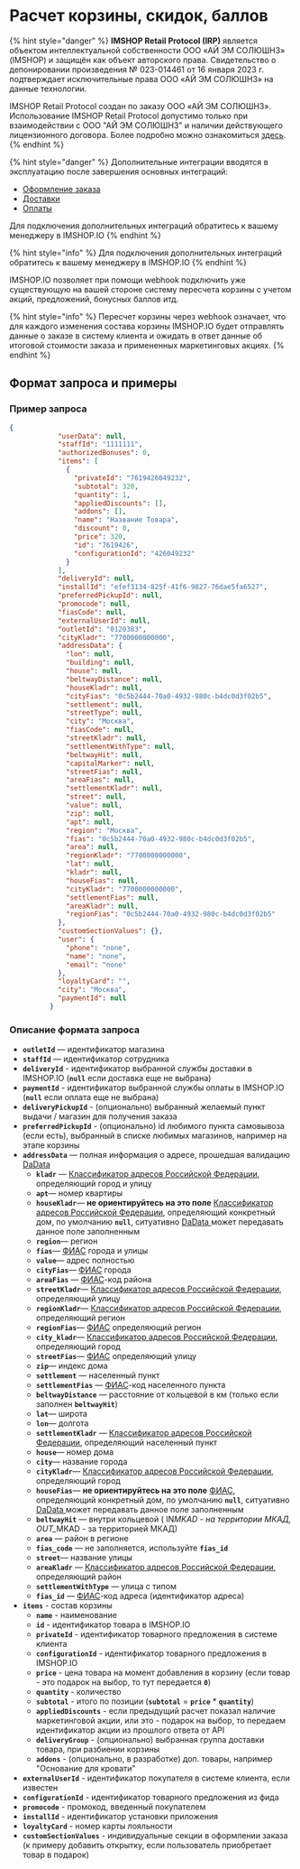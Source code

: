# Расчет корзины, скидок, баллов

{% hint style="danger" %}
**IMSHOP Retail Protocol (IRP)** является объектом интеллектуальной собственности ООО «АЙ ЭМ СОЛЮШНЗ» (IMSHOP) и защищён как объект авторского права. Свидетельство о депонировании произведения № 023-014461 от 16 января 2023 г. подтверждает исключительные права ООО «АЙ ЭМ СОЛЮШНЗ» на данные технологии.

IMSHOP Retail Protocol создан по заказу ООО «АЙ ЭМ СОЛЮШНЗ». Использование IMSHOP Retail Protocol допустимо только при взаимодействии с ООО "АЙ ЭМ СОЛЮШНЗ" и наличии действующего лицензионного договора. Более подробно можно ознакомиться [здесь](../../api-license.md).
{% endhint %}

{% hint style="danger" %}
Дополнительные интеграции вводятся в эксплуатацию после завершения основных интеграций:

* [Оформление заказа](../../osnovnye-integracii/oformlenie-zakaza.md)
* [Доставки](../../osnovnye-integracii/dostavki.md)
* [Оплаты](../../osnovnye-integracii/oplaty.md)

Для подключения дополнительных интеграций обратитесь к вашему менеджеру в IMSHOP.IO
{% endhint %}

{% hint style="info" %}
Для подключения дополнительных интеграций обратитесь к вашему менеджеру в IMSHOP.IO​
{% endhint %}

IMSHOP.IO позволяет при помощи webhook подключить уже существующую на вашей стороне систему пересчета корзины с учетом акций, предложений, бонусных баллов итд.

{% hint style="info" %}
Пересчет корзины через webhook означает, что для каждого изменения состава корзины IMSHOP.IO будет отправлять данные о заказе в систему клиента и ожидать в ответ данные об итоговой стоимости заказа и примененных маркетинговых акциях.
{% endhint %}

## Формат запроса и примеры <a href="#format-zaprosa-i-primery" id="format-zaprosa-i-primery"></a>

### Пример запроса <a href="#primer-zaprosa" id="primer-zaprosa"></a>

```json
{
            "userData": null,
            "staffId": "1111111",
            "authorizedBonuses": 0,
            "items": [
              {
                "privateId": "7619426049232",
                "subtotal": 320,
                "quantity": 1,
                "appliedDiscounts": [],
                "addons": [],
                "name": "Название Товара",
                "discount": 0,
                "price": 320,
                "id": "7619426",
                "configurationId": "426049232"
              }
            ],
            "deliveryId": null,
            "installId": "efef3134-825f-41f6-9827-76dae5fa6527",
            "preferredPickupId": null,
            "promocode": null,
            "fiasCode": null,
            "externalUserId": null,
            "outletId": "0120383",
            "cityKladr": "7700000000000",
            "addressData": {
              "lon": null,
              "building": null,
              "house": null,
              "beltwayDistance": null,
              "houseKladr": null,
              "cityFias": "0c5b2444-70a0-4932-980c-b4dc0d3f02b5",
              "settlement": null,
              "streetType": null,
              "city": "Москва",
              "fiasCode": null,
              "streetKladr": null,
              "settlementWithType": null,
              "beltwayHit": null,
              "capitalMarker": null,
              "streetFias": null,
              "areaFias": null,
              "settlementKladr": null,
              "street": null,
              "value": null,
              "zip": null,
              "apt": null,
              "region": "Москва",
              "fias": "0c5b2444-70a0-4932-980c-b4dc0d3f02b5",
              "area": null,
              "regionKladr": "7700000000000",
              "lat": null,
              "kladr": null,
              "houseFias": null,
              "cityKladr": "7700000000000",
              "settlementFias": null,
              "areaKladr": null,
              "regionFias": "0c5b2444-70a0-4932-980c-b4dc0d3f02b5"
            },
            "customSectionValues": {},
            "user": {
              "phone": "none",
              "name": "none",
              "email": "none"
            },
            "loyaltyCard": "",
            "city": "Москва",
            "paymentId": null
          }
```

### Описание формата запроса

* **`outletId`** — идентификатор магазина
* **`staffId`** — идентификатор сотрудника
* **`deliveryId`** - идентификатор выбранной службы доставки в IMSHOP.IO (**`null`** если доставка еще не выбрана)
* **`paymentId`** - идентификатор выбранной службы оплаты в IMSHOP.IO (**`null`** если оплата еще не выбрана)
* **`deliveryPickupId`** - (опционально) выбранный желаемый пункт выдачи / магазин для получения заказа
* **`preferredPickupId`** - (опционально) id любимого пункта самовывоза (если есть),  выбранный в списке любимых магазинов, например на этапе корзины
* **`addressData`** — полная информация о адресе, прошедшая валидацию [DaData](https://dadata.ru/)
  * **`kladr`** — [Классификатор адресов Российской Федерации](https://www.alta.ru/fias/), определяющий  город и улицу
  * **`apt`**— номер квартиры
  * **`houseKladr`**— **не ориентируйтесь на это поле** [Классификатор адресов Российской Федерации](https://www.alta.ru/fias/), определяющий конкретный дом, по умолчанию **`null`**, ситуативно [DaData ](https://dadata.ru/)может передавать данное поле заполненным
  * **`region`**— регион
  * **`fias`**— [ФИАС](https://www.alta.ru/fias) города и улицы
  * **`value`**— адрес полностью
  * **`cityFias`**— [ФИАС](https://www.alta.ru/fias) города&#x20;
  * **`areaFias`** — [ФИАС](https://www.alta.ru/fias)-код района
  * **`streetKladr`**— [Классификатор адресов Российской Федерации](https://www.alta.ru/fias/), определяющий  улицу
  * **`regionKladr`**— [Классификатор адресов Российской Федерации](https://www.alta.ru/fias/), определяющий регион
  * **`regionFias`**— [ФИАС](https://www.alta.ru/fias) определяющий регион
  * **`city_kladr`**— [Классификатор адресов Российской Федерации](https://www.alta.ru/fias/), определяющий город
  * **`streetFias`**— [ФИАС](https://www.alta.ru/fias) определяющий улицу
  * **`zip`**— индекс дома
  * **`settlement`** — населенный пункт
  * **`settlementFias`** — [ФИАС](https://www.alta.ru/fias)-код населенного пункта
  * **`beltwayDistance`** — расстояние от кольцевой в км (только если заполнен **`beltwayHit`**)
  * **`lat`**— широта&#x20;
  * **`lon`**— долгота
  * **`settlementKladr`** — [Классификатор адресов Российской Федерации](https://www.alta.ru/fias/), определяющий населенный пункт
  * **`house`**— номер дома
  * **`city`**— название города
  * **`cityKladr`**— [Классификатор адресов Российской Федерации](https://www.alta.ru/fias/), определяющий город
  * **`houseFias`**— **не ориентируйтесь на это поле** [ФИАС](https://www.alta.ru/fias), определяющий конкретный дом, по умолчанию **`null`**, ситуативно [DaData ](https://dadata.ru/)может передавать данное поле заполненным
  * **`beltwayHit`** — внутри кольцевой ( I&#x4E;_&#x4D;KAD - на территории МКАД, OUT\__&#x4D;KAD - за территорией МКАД)
  * **`area`** — район в регионе
  * **`fias_code`** — не заполняется, используйте **`fias_id`**
  * **`street`**— название улицы
  * **`areaKladr`** — [Классификатор адресов Российской Федерации](https://www.alta.ru/fias/), определяющий район
  * **`settlementWithType`** — улица с типом
  * **`fias_id`** — [ФИАС](https://www.alta.ru/fias)-код адреса (идентификатор адреса)
* **`items`** - состав корзины
  * **`name`** - наименование
  * **`id`** - идентификатор товара в IMSHOP.IO
  * **`privateId`** - идентификатор товарного предложения в системе клиента
  * **`configurationId`** - идентификатор товарного предложения в IMSHOP.IO
  * **`price`** - цена товара на момент добавления в корзину (если товар - это подарок на выбор, то тут передается **`0`**)
  * **`quantity`** - количество
  * **`subtotal`** - итого по позиции (**`subtotal`** = **`price`** \* **`quantity`**)
  * **`appliedDiscounts`** - если предыдущий расчет показал наличие маркетинговой акции, или это - подарок на выбор, то передаем идентификатор акции из прошлого ответа от API
  * **`deliveryGroup`** - (опционально) выбранная группа доставки товара, при разбиении корзины
  * **`addons`** - (опционально, в разработке) доп. товары, например "Основание для кровати"
* **`externalUserId`** - идентификатор покупателя в системе клиента, если известен
* **`configurationId`** - идентификатор товарного предложения из фида
* **`promocode`** - промокод, введенный покупателем
* **`installId`** - идентификатор установки приложения
* **`loyaltyCard`** - номер карты лояльности&#x20;
* **`customSectionValues`** - индивидуальные секции в оформлении заказа (к примеру добавить открытку, если пользователь приобретает товар в подарок)
